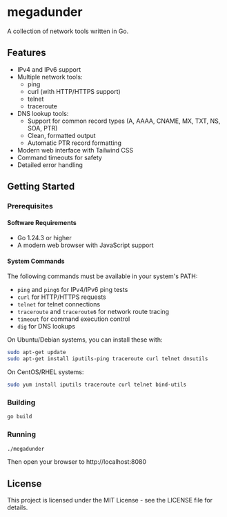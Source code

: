 # megadunder

A collection of network tools written in Go.

## Features

- IPv4 and IPv6 support
- Multiple network tools:
  - ping
  - curl (with HTTP/HTTPS support)
  - telnet
  - traceroute
- DNS lookup tools:
  - Support for common record types (A, AAAA, CNAME, MX, TXT, NS, SOA, PTR)
  - Clean, formatted output
  - Automatic PTR record formatting
- Modern web interface with Tailwind CSS
- Command timeouts for safety
- Detailed error handling

## Getting Started

### Prerequisites

#### Software Requirements
- Go 1.24.3 or higher
- A modern web browser with JavaScript support

#### System Commands
The following commands must be available in your system's PATH:
- `ping` and `ping6` for IPv4/IPv6 ping tests
- `curl` for HTTP/HTTPS requests
- `telnet` for telnet connections
- `traceroute` and `traceroute6` for network route tracing
- `timeout` for command execution control
- `dig` for DNS lookups

On Ubuntu/Debian systems, you can install these with:
```bash
sudo apt-get update
sudo apt-get install iputils-ping traceroute curl telnet dnsutils
```

On CentOS/RHEL systems:
```bash
sudo yum install iputils traceroute curl telnet bind-utils
```

### Building

```bash
go build
```

### Running

```bash
./megadunder
```

Then open your browser to http://localhost:8080

## License

This project is licensed under the MIT License - see the LICENSE file for details. 